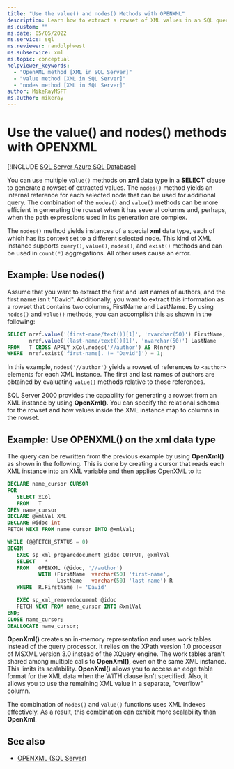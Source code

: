```yaml
---
title: "Use the value() and nodes() Methods with OPENXML"
description: Learn how to extract a rowset of XML values in an SQL query using the value() and nodes() methods or the OpenXML() method.
ms.custom: ""
ms.date: 05/05/2022
ms.service: sql
ms.reviewer: randolphwest
ms.subservice: xml
ms.topic: conceptual
helpviewer_keywords:
  - "OpenXML method [XML in SQL Server]"
  - "value method [XML in SQL Server]"
  - "nodes method [XML in SQL Server]"
author: MikeRayMSFT
ms.author: mikeray
---
```

# Use the value() and nodes() methods with OPENXML

[!INCLUDE [SQL Server Azure SQL Database](../../includes/applies-to-version/sql-asdb-asdbmi.md)]

You can use multiple `value()` methods on **xml** data type in a **SELECT** clause to generate a rowset of extracted values. The `nodes()` method yields an internal reference for each selected node that can be used for additional query. The combination of the `nodes()` and `value()` methods can be more efficient in generating the rowset when it has several columns and, perhaps, when the path expressions used in its generation are complex.

The `nodes()` method yields instances of a special **xml** data type, each of which has its context set to a different selected node. This kind of XML instance supports `query()`, `value()`, `nodes()`, and `exist()` methods and can be used in `count(*)` aggregations. All other uses cause an error.

## Example: Use nodes()

Assume that you want to extract the first and last names of authors, and the first name isn't "David". Additionally, you want to extract this information as a rowset that contains two columns, FirstName and LastName. By using `nodes()` and `value()` methods, you can accomplish this as shown in the following:

```sql
SELECT nref.value('(first-name/text())[1]', 'nvarchar(50)') FirstName,
       nref.value('(last-name/text())[1]', 'nvarchar(50)') LastName
FROM   T CROSS APPLY xCol.nodes('//author') AS R(nref)
WHERE  nref.exist('first-name[. != "David"]') = 1;
```

In this example, `nodes('//author')` yields a rowset of references to `<author>` elements for each XML instance. The first and last names of authors are obtained by evaluating `value()` methods relative to those references.

SQL Server 2000 provides the capability for generating a rowset from an XML instance by using **OpenXml()**. You can specify the relational schema for the rowset and how values inside the XML instance map to columns in the rowset.

## Example: Use OPENXML() on the xml data type

The query can be rewritten from the previous example by using **OpenXml()** as shown in the following. This is done by creating a cursor that reads each XML instance into an XML variable and then applies OpenXML to it:

```sql
DECLARE name_cursor CURSOR
FOR
   SELECT xCol
   FROM   T
OPEN name_cursor
DECLARE @xmlVal XML
DECLARE @idoc int
FETCH NEXT FROM name_cursor INTO @xmlVal;

WHILE (@@FETCH_STATUS = 0)
BEGIN
   EXEC sp_xml_preparedocument @idoc OUTPUT, @xmlVal
   SELECT   *
   FROM   OPENXML (@idoc, '//author')
          WITH (FirstName  varchar(50) 'first-name',
                LastName   varchar(50) 'last-name') R
   WHERE  R.FirstName != 'David'

   EXEC sp_xml_removedocument @idoc
   FETCH NEXT FROM name_cursor INTO @xmlVal
END;
CLOSE name_cursor;
DEALLOCATE name_cursor;
```

**OpenXml()** creates an in-memory representation and uses work tables instead of the query processor. It relies on the XPath version 1.0 processor of MSXML version 3.0 instead of the XQuery engine. The work tables aren't shared among multiple calls to **OpenXml()**, even on the same XML instance. This limits its scalability. **OpenXml()** allows you to access an edge table format for the XML data when the WITH clause isn't specified. Also, it allows you to use the remaining XML value in a separate, "overflow" column.

The combination of `nodes()` and `value()` functions uses XML indexes effectively. As a result, this combination can exhibit more scalability than **OpenXml**.

## See also

- [OPENXML &#40;SQL Server&#41;](../../relational-databases/xml/openxml-sql-server.md)
